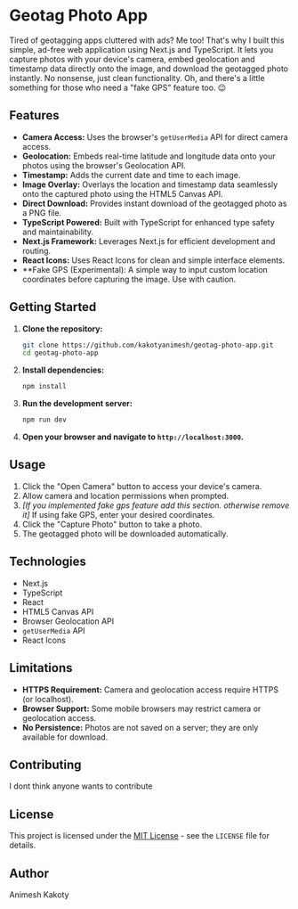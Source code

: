 # Geotag Photo App

Tired of geotagging apps cluttered with ads? Me too! That's why I built this simple, ad-free web application using Next.js and TypeScript. It lets you capture photos with your device's camera, embed geolocation and timestamp data directly onto the image, and download the geotagged photo instantly. No nonsense, just clean functionality. Oh, and there's a little something for those who need a "fake GPS" feature too. 😉

## Features

-   **Camera Access:** Uses the browser's `getUserMedia` API for direct camera access.
-   **Geolocation:** Embeds real-time latitude and longitude data onto your photos using the browser's Geolocation API.
-   **Timestamp:** Adds the current date and time to each image.
-   **Image Overlay:** Overlays the location and timestamp data seamlessly onto the captured photo using the HTML5 Canvas API.
-   **Direct Download:** Provides instant download of the geotagged photo as a PNG file.
-   **TypeScript Powered:** Built with TypeScript for enhanced type safety and maintainability.
-   **Next.js Framework:** Leverages Next.js for efficient development and routing.
-   **React Icons:** Uses React Icons for clean and simple interface elements.
-   **Fake GPS (Experimental): A simple way to input custom location coordinates before capturing the image. Use with caution.

## Getting Started

1.  **Clone the repository:**

    ```bash
    git clone https://github.com/kakotyanimesh/geotag-photo-app.git
    cd geotag-photo-app
    ```

2.  **Install dependencies:**

    ```bash
    npm install
    ```

3.  **Run the development server:**

    ```bash
    npm run dev
    ```

4.  **Open your browser and navigate to `http://localhost:3000`.**

## Usage

1.  Click the "Open Camera" button to access your device's camera.
2.  Allow camera and location permissions when prompted.
3.  *[If you implemented fake gps feature add this section. otherwise remove it]* If using fake GPS, enter your desired coordinates.
4.  Click the "Capture Photo" button to take a photo.
5.  The geotagged photo will be downloaded automatically.

## Technologies

-   Next.js
-   TypeScript
-   React
-   HTML5 Canvas API
-   Browser Geolocation API
-   `getUserMedia` API
-   React Icons

## Limitations

-   **HTTPS Requirement:** Camera and geolocation access require HTTPS (or localhost).
-   **Browser Support:** Some mobile browsers may restrict camera or geolocation access.
-   **No Persistence:** Photos are not saved on a server; they are only available for download.

## Contributing

I dont think anyone wants to contribute

## License

This project is licensed under the [MIT License](LICENSE) - see the `LICENSE` file for details.

## Author

Animesh Kakoty
